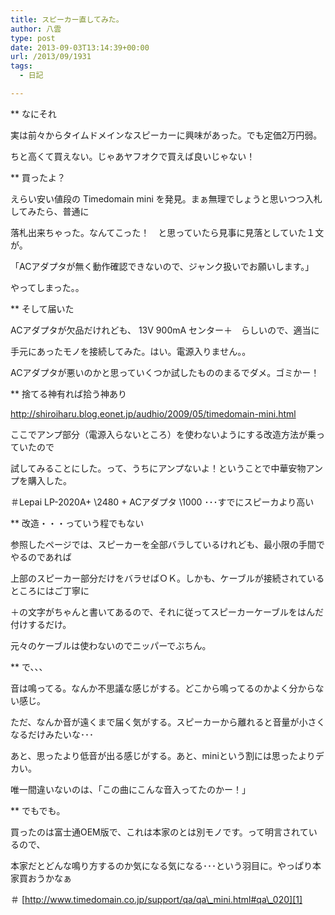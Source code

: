 ```yaml
---
title: スピーカー直してみた。
author: 八雲
type: post
date: 2013-09-03T13:14:39+00:00
url: /2013/09/1931
tags:
  - 日記

---
```

** なにそれ
  
実は前々からタイムドメインなスピーカーに興味があった。でも定価2万円弱。
  
ちと高くて買えない。じゃあヤフオクで買えば良いじゃない！

** 買ったよ？
  
えらい安い値段の Timedomain mini を発見。まぁ無理でしょうと思いつつ入札してみたら、普通に
  
落札出来ちゃった。なんてこった！　と思っていたら見事に見落としていた１文が。
  
「ACアダプタが無く動作確認できないので、ジャンク扱いでお願いします。」

やってしまった。。

** そして届いた
  
ACアダプタが欠品だけれども、 13V 900mA センター＋　らしいので、適当に
  
手元にあったモノを接続してみた。はい。電源入りません。。
  
ACアダプタが悪いのかと思っていくつか試したもののまるでダメ。ゴミかー！

** 捨てる神有れば拾う神あり
  
http://shiroiharu.blog.eonet.jp/audhio/2009/05/timedomain-mini.html
  
ここでアンプ部分（電源入らないところ）を使わないようにする改造方法が乗っていたので
  
試してみることにした。って、うちにアンプないよ！ということで中華安物アンプを購入した。
  
＃Lepai LP-2020A+ \2480 + ACアダプタ \1000 ･･･すでにスピーカより高い

** 改造・・・っていう程でもない
  
参照したページでは、スピーカーを全部バラしているけれども、最小限の手間でやるのであれば
  
上部のスピーカー部分だけをバラせばＯＫ。しかも、ケーブルが接続されているところにはご丁寧に
  
＋の文字がちゃんと書いてあるので、それに従ってスピーカーケーブルをはんだ付けするだけ。
  
元々のケーブルは使わないのでニッパーでぶちん。

** で、、、
  
音は鳴ってる。なんか不思議な感じがする。どこから鳴ってるのかよく分からない感じ。
  
ただ、なんか音が遠くまで届く気がする。スピーカーから離れると音量が小さくなるだけみたいな･･･
  
あと、思ったより低音が出る感じがする。あと、miniという割には思ったよりデカい。

唯一間違いないのは、「この曲にこんな音入ってたのかー！」

** でもでも。
  
買ったのは富士通OEM版で、これは本家のとは別モノです。って明言されているので、
  
本家だとどんな鳴り方するのか気になる気になる･･･という羽目に。やっぱり本家買おうかなぁ
  
＃ [http://www.timedomain.co.jp/support/qa/qa\_mini.html#qa\_020][1]

 [1]: http://www.timedomain.co.jp/support/qa/qa_mini.html#qa_020
